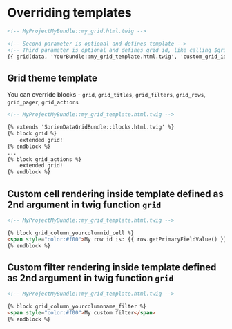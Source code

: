 Overriding templates
==================== 

```html
<!-- MyProjectMyBundle::my_grid.html.twig -->

<!-- Second parameter is optional and defines template -->
<!-- Third parameter is optional and defines grid id, like calling $grid->setId() from controller -->
{{ grid(data, 'YourBundle::my_grid_template.html.twig', 'custom_grid_id') }}

```

## Grid theme template

You can override blocks - `grid`, `grid_titles`, `grid_filters`, `grid_rows`, `grid_pager`, `grid_actions`

```html
<!-- MyProjectMyBundle::my_grid_template.html.twig -->

{% extends 'SorienDataGridBundle::blocks.html.twig' %}
{% block grid %}
    extended grid!
{% endblock %}
...
{% block grid_actions %}
    extended grid!
{% endblock %}
```

## Custom cell rendering inside template defined as 2nd argument in twig function `grid`

```html
<!-- MyProjectMyBundle::my_grid_template.html.twig -->

{% block grid_column_yourcolumnid_cell %}
<span style="color:#f00">My row id is: {{ row.getPrimaryFieldValue() }}</span>
{% endblock %}
```

## Custom filter rendering inside template defined as 2nd argument in twig function `grid`

```html
<!-- MyProjectMyBundle::my_grid_template.html.twig -->

{% block grid_column_yourcolumnname_filter %}
<span style="color:#f00">My custom filter</span>
{% endblock %}
```